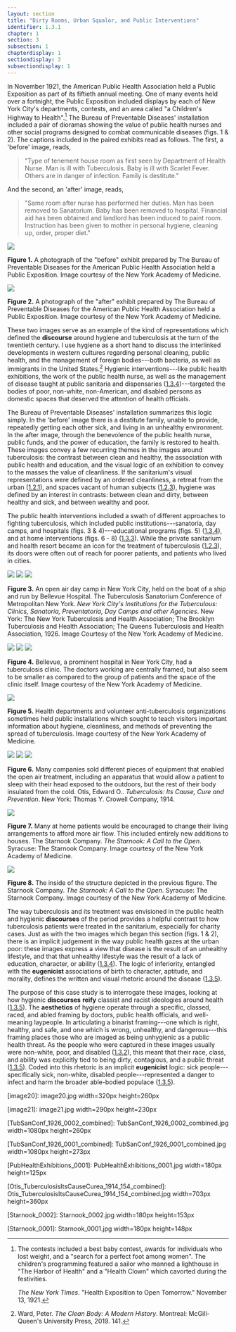 ```yaml
---
layout: section
title: "Dirty Rooms, Urban Squalor, and Public Interventions"
identifier: 1.3.1
chapter: 1
section: 3
subsection: 1
chapterdisplay: 1
sectiondisplay: 3
subsectiondisplay: 1
---
```


In November 1921, the American Public Health Association held a Public Exposition as part of its fiftieth annual meeting. One of many events held over a fortnight, the Public Exposition included displays by each of New York City's departments, contests, and an area called "a Children's Highway to Health".[^fn1] The Bureau of Preventable Diseases' installation included a pair of dioramas showing the value of public health nurses and other social programs designed to combat communicable diseases (figs. 1 & 2). The captions included in the paired exhibits read as follows. The first, a 'before' image, reads,

>"Type of tenement house room as first seen by Department of Health Nurse. Man is ill with Tuberculosis. Baby is ill with Scarlet Fever. Others are in danger of infection. Family is destitute."

And the second, an 'after' image, reads,

>"Same room after nurse has performed her duties. Man has been removed to Sanatorium. Baby has been removed to hospital. Financial aid has been obtained and landlord has been induced to paint room. Instruction has been given to mother in personal hygiene, cleaning up, order, proper diet."

<img id="FirstHealthExposition_1921_0002" src="{{ site.baseurl }}/assets/img/FirstHealthExposition_1921_0002.jpg">

**Figure 1.** A photograph of the "before" exhibit prepared by The Bureau of Preventable Diseases for the American Public Health Association held a Public Exposition. Image courtesy of the New York Academy of Medicine.

<img id="FirstHealthExposition_1921_0001" src="{{ site.baseurl }}/assets/img/FirstHealthExposition_1921_0001.jpg">

**Figure 2.** A photograph of the "after" exhibit prepared by The Bureau of Preventable Diseases for the American Public Health Association held a Public Exposition. Image courtesy of the New York Academy of Medicine.

These two images serve as an example of the kind of representations which defined the <span data-tooltip aria-haspopup="true" class="has-tip" data-disable-hover="false" tabindex="1" title="Discourse refers to a scholarly conversation which occurs in a field of knowledge production. I use it in a Foucauldian sense, to convey the agreed upon modes and objects of discussion which are commonly discussed in a scholarly discipline"><b>discourse</b></span> around hygiene and tuberculosis at the turn of the twentieth century. I use hygiene as a short hand to discuss the interlinked developments in western cultures regarding personal cleaning, public health, and the management of foreign bodies---both bacteria, as well as immigrants in the United States.[^fn2] Hygienic interventions---like public health exhibitions, the work of the public health nurse, as well as the management of disease taught at public sanitaria and dispensaries ([1.3.4](https://tuberculosisspecimen.github.io/diss/dissertation/1_3_4.html))---targeted the bodies of poor, non-white, non-American, and disabled persons as domestic spaces that deserved the attention of health officials. 

The Bureau of Preventable Diseases' installation summarizes this logic simply. In the 'before' image there is a destitute family, unable to provide, repeatedly getting each other sick, and living in an unhealthy environment. In the after image, through the benevolence of the public health nurse, public funds, and the power of education, the family is restored to health. These images convey a few recurring themes in the images around tuberculosis: the contrast between clean and healthy, the association with public health and education, and the visual logic of an exhibition to convey to the masses the value of cleanliness. If the sanitarium's visual representations were defined by an ordered cleanliness, a retreat from the urban ([1.2.1](https://tuberculosisspecimen.github.io/diss/dissertation/1_2_1.html)), and spaces vacant of human subjects ([1.2.3](https://tuberculosisspecimen.github.io/diss/dissertation/1_2_3.html)), hygiene was defined by an interest in contrasts: between clean and dirty, between healthy and sick, and between wealthy and poor.

The public health interventions included a swath of different approaches to fighting tuberculosis, which included public institutions---sanatoria, day camps, and hospitals (figs. 3 & 4)---educational programs (figs. 5) ([1.3.4](https://tuberculosisspecimen.github.io/diss/dissertation/1_3_4.html)), and at home interventions (figs. 6 - 8) ([1.3.3](https://tuberculosisspecimen.github.io/diss/dissertation/1_3_3.html)). While the private sanitarium and health resort became an icon for the treatment of tuberculosis ([1.2.3](https://tuberculosisspecimen.github.io/diss/dissertation/1_2_3.html)), its doors were often out of reach for poorer patients, and patients who lived in cities. 

<img id="TubSanConf_1926_0002" class="opaque" src="{{ site.baseurl }}/assets/img/TubSanConf_1926_0002_full.jpg">

<img id="TubSanConf_1926_0002" class="transparent" src="{{ site.baseurl }}/assets/img/TubSanConf_1926_0002.jpg">

<img id="TubSanConf_1926_0002" class="partially-opaque" src="{{ site.baseurl }}/assets/img/TubSanConf_1926_0002_partial.jpg">

**Figure 3.** An open air day camp in New York City, held on the boat of a ship and run by Bellevue Hospital. The Tuberculosis Sanatorium Conference of Metropolitan New York. *New York City's Institutions for the Tuberculous: Clinics, Sanatoria, Preventatoria, Day Camps and other Agencies*. New York: The New York Tuberculosis and Health Association; The Brooklyn Tuberculosis and Health Association; The Queens Tuberculosis and Health Association, 1926. Image Courtesy of the New York Academy of Medicine.

<img id="TubSanConf_1926_0001" class="opaque" src="{{ site.baseurl }}/assets/img/TubSanConf_1926_0001_full.jpg">

<img id="TubSanConf_1926_0001" class="transparent" src="{{ site.baseurl }}/assets/img/TubSanConf_1926_0001.jpg">

<img id="TubSanConf_1926_0001" class="partially-opaque" src="{{ site.baseurl }}/assets/img/TubSanConf_1926_0001_partial.jpg">

**Figure 4.** Bellevue, a prominent hospital in New York City, had a tuberculosis clinic. The doctors working are centrally framed, but also seem to be smaller as compared to the group of patients and the space of the clinic itself. Image courtesy of the New York Academy of Medicine.

<img id="PubHealthExhibitions_0001" src="{{ site.baseurl }}/assets/img/PubHealthExhibitions_0001.jpg">

**Figure 5.** Health departments and volunteer anti-tuberculosis organizations sometimes held public installations which sought to teach visitors important information about hygiene, cleanliness, and methods of preventing the spread of tuberculosis. Image courtesy of the New York Academy of Medicine.

<img id="Otis_TuberculosisItsCauseCurea_1914_154" class="opaque" src="{{ site.baseurl }}/assets/img/Otis_TuberculosisItsCauseCurea_1914_154_full.jpg">

<img id="Otis_TuberculosisItsCauseCurea_1914_154" class="transparent" src="{{ site.baseurl }}/assets/img/Otis_TuberculosisItsCauseCurea_1914_154.jpg">

<img id="Otis_TuberculosisItsCauseCurea_1914_154" class="partially-opaque" src="{{ site.baseurl }}/assets/img/Otis_TuberculosisItsCauseCurea_1914_154_partial.jpg">

**Figure 6.** Many companies sold different pieces of equipment that enabled the open air treatment, including an apparatus that would allow a patient to sleep with their head exposed to the outdoors, but the rest of their body insulated from the cold. Otis, Edward O.. *Tuberculosis: Its Cause, Cure and Prevention*. New York: Thomas Y. Crowell Company, 1914.

<img id="Starnook_0002" src="{{ site.baseurl }}/assets/img/Starnook_0002.jpg">

**Figure 7.** Many at home patients would be encouraged to change their living arrangements to afford more air flow. This included entirely new additions to houses. The Starnook Company. *The Starnook: A Call to the Open*. Syracuse: The Starnook Company. Image courtesy of the New York Academy of Medicine.

<img id="Starnook_0001" src="{{ site.baseurl }}/assets/img/Starnook_0001.jpg">

**Figure 8.** The inside of the structure depicted in the previous figure. The Starnook Company. *The Starnook: A Call to the Open*. Syracuse: The Starnook Company. Image courtesy of the New York Academy of Medicine.

The way tuberculosis and its treatment was envisioned in the public health and hygienic <span data-tooltip aria-haspopup="true" class="has-tip" data-disable-hover="false" tabindex="1" title="Discourse refers to a scholarly conversation which occurs in a field of knowledge production. I use it in a Foucauldian sense, to convey the agreed upon modes and objects of discussion which are commonly discussed in a scholarly discipline"><b>discourses</b></span> of the period provides a helpful contrast to how tuberculosis patients were treated in the sanitarium, especially for charity cases. Just as with the two images which began this section (figs. 1 & 2), there is an implicit judgement in the way public health gazes at the urban poor: these images express a view that disease is the result of an unhealthy lifestyle, and that that unhealthy lifestyle was the result of a lack of education, character, or ability ([1.3.4](https://tuberculosisspecimen.github.io/diss/dissertation/1_3_4.html)). The logic of inferiority, entangled with the <span data-tooltip aria-haspopup="true" class="has-tip" data-disable-hover="false" tabindex="1" title="Eugenics refers to a way of thinking that thinks that human society can bettered by selective reproduction. Deeply racist, eugenicists forwarded the procreation of white subjects while sterilizing, denying healthcare to, and outwardly killing populations thought to be of a danger to the social order."><b>eugenicist</b></span> associations of birth to character, aptitude, and morality, defines the written and visual rhetoric around the disease ([1.3.5](https://tuberculosisspecimen.github.io/diss/dissertation/1_3_5.html)).

The purpose of this case study is to interrogate these images, looking at how hygienic <span data-tooltip aria-haspopup="true" class="has-tip" data-disable-hover="false" tabindex="1" title="Discourse refers to a scholarly conversation which occurs in a field of knowledge production. I use it in a Foucauldian sense, to convey the agreed upon modes and objects of discussion which are commonly discussed in a scholarly discipline"><b>discourses</b></span> <span data-tooltip aria-haspopup="true" class="has-tip" data-disable-hover="false" tabindex="1" title="I use the term reify to refer to the ways that knowledge systems produce tangible, real world effects."><b>reify</b></span> classist and racist ideologies around health ([1.3.5](https://tuberculosisspecimen.github.io/diss/dissertation/1_3_5.html)). The <span data-tooltip aria-haspopup="true" class="has-tip" data-disable-hover="false" tabindex="1" title="Subject refers to a single human actor who has been made into a researchable object within a knowledge system."><b>aesthetics</b></span> of hygiene operate through a specific, classed, raced, and abled framing by doctors, public health officials, and well-meaning laypeople. In articulating a binarist framing---one which is right, healthy, and safe, and one which is wrong, unhealthy, and dangerous---this framing places those who are imaged as being unhygienic as a public health threat. As the people who were captured in these images usually were non-white, poor, and disabled ([1.3.2](https://tuberculosisspecimen.github.io/diss/dissertation/1_3_2.html)), this meant that their race, class, and ability was explicitly tied to being dirty, contagious, and a public threat ([1.3.5](https://tuberculosisspecimen.github.io/diss/dissertation/1_3_5.html)). Coded into this rhetoric is an implicit <span data-tooltip aria-haspopup="true" class="has-tip" data-disable-hover="false" tabindex="1" title="Eugenics refers to a way of thinking that thinks that human society can bettered by selective reproduction. Deeply racist, eugenicists forwarded the procreation of white subjects while sterilizing, denying healthcare to, and outwardly killing populations thought to be of a danger to the social order."><b>eugenicist</b></span> logic: sick people---specifically sick, non-white, disabled people---represented a danger to infect and harm the broader able-bodied populace ([1.3.5](https://tuberculosisspecimen.github.io/diss/dissertation/1_3_5.html)).

[image20]: image20.jpg width=320px height=260px

[image21]: image21.jpg width=290px height=230px

[TubSanConf_1926_0002_combined]: TubSanConf_1926_0002_combined.jpg width=1080px height=260px

[TubSanConf_1926_0001_combined]: TubSanConf_1926_0001_combined.jpg width=1080px height=273px

[PubHealthExhibitions_0001]: PubHealthExhibitions_0001.jpg width=180px height=125px

[Otis_TuberculosisItsCauseCurea_1914_154_combined]: Otis_TuberculosisItsCauseCurea_1914_154_combined.jpg width=703px height=360px

[Starnook_0002]: Starnook_0002.jpg width=180px height=153px

[Starnook_0001]: Starnook_0001.jpg width=180px height=148px

[^fn1]: The contests included a best baby contest, awards for individuals who lost weight, and a "search for a perfect foot among women". The children's programming featured a sailor who manned a lighthouse in "The Harbor of Health" and a "Health Clown" which cavorted during the festivities.
	
	*The New York Times*. "Health Exposition to Open Tomorrow." November 13, 1921.

[^fn2]: Ward, Peter. *The Clean Body: A Modern History*. Montreal: McGill-Queen's University Press, 2019. 141.